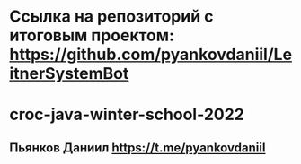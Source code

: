 # Ссылка на репозиторий с итоговым проектом: https://github.com/pyankovdaniil/LeitnerSystemBot
# croc-java-winter-school-2022
## Пьянков Даниил https://t.me/pyankovdaniil


